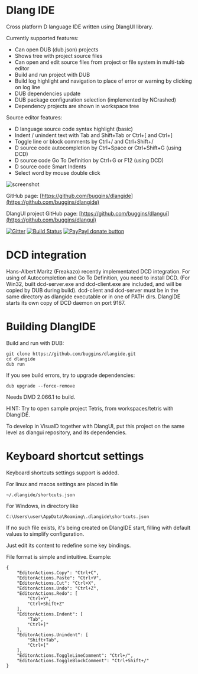 Dlang IDE
=========

Cross platform D language IDE written using DlangUI library.

Currently supported features:

* Can open DUB (dub.json) projects
* Shows tree with project source files
* Can open and edit source files from project or file system in multi-tab editor
* Build and run project with DUB
* Build log highlight and navigation to place of error or warning by clicking on log line
* DUB dependencies update
* DUB package configuration selection (implemented by NCrashed)
* Dependency projects are shown in workspace tree

Source editor features:

* D language source code syntax highlight (basic)
* Indent / unindent text with Tab and Shift+Tab or Ctrl+\[ and Ctrl+\]
* Toggle line or block comments by Ctrl+/ and Ctrl+Shift+/
* D source code autocompletion by Ctrl+Space or Ctrl+Shift+G (using DCD)
* D source code Go To Definition by Ctrl+G or F12 (using DCD)
* D source code Smart Indents
* Select word by mouse double click


![screenshot](http://buggins.github.io/dlangui/screenshots/screenshot-dlangide.png "screenshot")

GitHub page: [https://github.com/buggins/dlangide](https://github.com/buggins/dlangide)

DlangUI project GitHub page: [https://github.com/buggins/dlangui](https://github.com/buggins/dlangui)

[![Gitter](https://badges.gitter.im/Join%20Chat.svg)](https://gitter.im/buggins/dlangide?utm_source=badge&utm_medium=badge&utm_campaign=pr-badge&utm_content=badge)  [![Build Status](https://travis-ci.org/buggins/dlangide.svg?branch=master)](https://travis-ci.org/buggins/dlangide) [![PayPayl donate button](https://img.shields.io/badge/paypal-donate-yellow.svg)](https://www.paypal.com/cgi-bin/webscr?cmd=_s-xclick&hosted_button_id=H2ADZV8S6TDHQ "Donate once-off to this project using Paypal")


DCD integration
===============

Hans-Albert Maritz (Freakazo) recently implementated DCD integration.
For using of Autocompletion and Go To Definition, you need to install DCD.
(For Win32, built dcd-server.exe and dcd-client.exe are included, and will be copied by DUB during build).
dcd-client and dcd-server must be in the same directory as dlangide executable or in one of PATH dirs.
DlangIDE starts its own copy of DCD daemon on port 9167.


Building DlangIDE
=================

Build and run with DUB:

	git clone https://github.com/buggins/dlangide.git
	cd dlangide
	dub run

If you see build errors, try to upgrade dependencies:

	dub upgrade --force-remove

	
Needs DMD 2.066.1 to build.

HINT: Try to open sample project Tetris, from workspaces/tetris with DlangIDE.

To develop in VisualD together with DlangUI, put this project on the same level as dlangui repository, and its dependencies.


Keyboard shortcut settings
===========================

Keyboard shortcuts settings support is added.

For linux and macos settings are placed in file

	~/.dlangide/shortcuts.json

For Windows, in directory like

	C:\Users\user\AppData\Roaming\.dlangide\shortcuts.json

If no such file exists, it's being created on DlangIDE start, 
filling with default values to simplify configuration.

Just edit its content to redefine some key bindings.

File format is simple and intuitive. Example:

	{
	    "EditorActions.Copy": "Ctrl+C",
	    "EditorActions.Paste": "Ctrl+V",
	    "EditorActions.Cut": "Ctrl+X",
	    "EditorActions.Undo": "Ctrl+Z",
	    "EditorActions.Redo": [
	        "Ctrl+Y",
	        "Ctrl+Shift+Z"
	    ],
	    "EditorActions.Indent": [
	        "Tab",
	        "Ctrl+]"
	    ],
	    "EditorActions.Unindent": [
	        "Shift+Tab",
	        "Ctrl+["
	    ],
	    "EditorActions.ToggleLineComment": "Ctrl+/",
	    "EditorActions.ToggleBlockComment": "Ctrl+Shift+/"
	}


